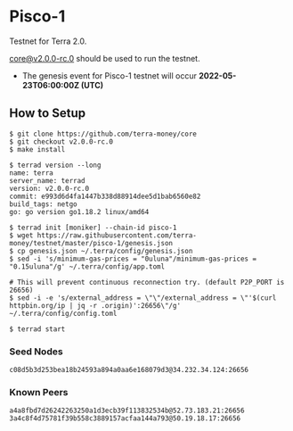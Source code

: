 # Pisco-1

Testnet for Terra 2.0.

[core@v2.0.0-rc.0](https://github.com/terra-money/core/releases/v2.0.0-rc.0) should be used to run the testnet.

- The genesis event for Pisco-1 testnet will occur **2022-05-23T06:00:00Z (UTC)**


## How to Setup

```shell
$ git clone https://github.com/terra-money/core
$ git checkout v2.0.0-rc.0
$ make install

$ terrad version --long
name: terra
server_name: terrad
version: v2.0.0-rc.0
commit: e993d6d4fa1447b338d88914dee5d1bab6560e82
build_tags: netgo
go: go version go1.18.2 linux/amd64

$ terrad init [moniker] --chain-id pisco-1
$ wget https://raw.githubusercontent.com/terra-money/testnet/master/pisco-1/genesis.json
$ cp genesis.json ~/.terra/config/genesis.json
$ sed -i 's/minimum-gas-prices = "0uluna"/minimum-gas-prices = "0.15uluna"/g' ~/.terra/config/app.toml

# This will prevent continuous reconnection try. (default P2P_PORT is 26656)
$ sed -i -e 's/external_address = \"\"/external_address = \"'$(curl httpbin.org/ip | jq -r .origin)':26656\"/g' ~/.terra/config/config.toml

$ terrad start
```

### Seed Nodes
```
c08d5b3d253bea18b24593a894a0aa6e168079d3@34.232.34.124:26656
```

### Known Peers
```
a4a8fbd7d26242263250a1d3ecb39f113832534b@52.73.183.21:26656
3a4c8f4d75781f39b558c3889157acfaa144a793@50.19.18.17:26656
```
